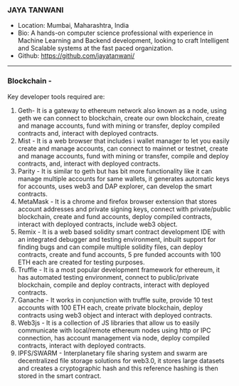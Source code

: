 ### JAYA TANWANI
- Location: Mumbai, Maharashtra, India
- Bio: A hands-on computer science professional with experience in Machine Learning and Backend development,
       looking to craft Intelligent and Scalable systems at the fast paced organization.
- Github: https://github.com/jayatanwani/
***
### Blockchain -
Key developer tools required are:
1. Geth- It is a gateway to ethereum network also known as a node, using geth we can connect to blockchain, create our own blockchain, create and manage accounts,
fund with mining or transfer, deploy compiled contracts and, interact with deployed contracts.
2. Mist - It is a web browser that includes i wallet manager to let you easily create and manage accounts, can connect to mainnet or testnet, create and manage accounts, fund with mining or transfer, compile and deploy contracts, and, interact with deployed contracts.
3. Parity - It is similar to geth but has bit more functionality like it can manage multiple accounts for same wallets, it generates automatic keys for accounts, uses web3 and DAP explorer, can develop the smart contracts.
4. MetaMask - It is a chrome and firefox browser extension that stores account addresses and private signing keys, connect with private/public blockchain, create and fund accounts, deploy compiled contracts, interact with deployed contracts, include web3 object.
5. Remix - It is a web based solidity smart contract development IDE with an integrated debugger and testing environment, inbuilt support for finding bugs and can compile multiple solidity files, can deploy contracts, create and fund accounts, 5 pre funded accounts with 100 ETH each are created for testing purposes.
6. Truffle - It is a most popular development framework for ethereum, it has automated testing environment, connect to public/private blockchain, compile and deploy contracts, interact with deployed contracts.
7. Ganache - It works in conjunction with truffle suite, provide 10 test accounts with 100 ETH each, create private blockchain, deploy contracts using web3 object and interact with deployed contracts.
8. Web3js - It is a collection of JS libraries that allow us to easily communicate with local/remote ethereum nodes using http or IPC connection, has account management via node, deploy compiled contracts, interact with deployed contracts.
9. IPFS/SWARM - Interplanetary file sharing system and swarm are decentralized file storage solutions for web3.0, it stores large datasets and creates a cryptographic hash and this reference hashing is then stored in the smart contract.
